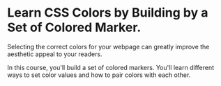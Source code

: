 # Learn CSS Colors by Building by a Set of Colored Marker.
  Selecting the correct colors for your webpage can greatly improve the aesthetic appeal to your readers.

  In this course, you'll build a set of colored markers. You'll learn different ways to set color values and how to pair colors with each other.
